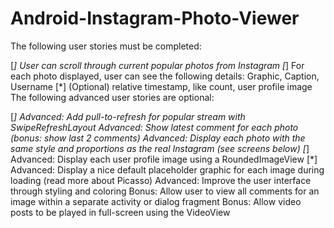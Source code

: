 # Android-Instagram-Photo-Viewer
The following user stories must be completed:

[*] User can scroll through current popular photos from Instagram
[*] For each photo displayed, user can see the following details: Graphic, Caption, Username
[*] (Optional) relative timestamp, like count, user profile image
The following advanced user stories are optional:

[*] Advanced: Add pull-to-refresh for popular stream with SwipeRefreshLayout
Advanced: Show latest comment for each photo (bonus: show last 2 comments)
Advanced: Display each photo with the same style and proportions as the real Instagram (see screens below)
[*] Advanced: Display each user profile image using a RoundedImageView
[*] Advanced: Display a nice default placeholder graphic for each image during loading (read more about Picasso)
Advanced: Improve the user interface through styling and coloring
Bonus: Allow user to view all comments for an image within a separate activity or dialog fragment
Bonus: Allow video posts to be played in full-screen using the VideoView
